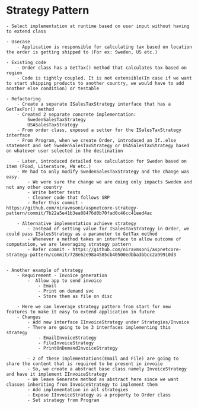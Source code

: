 # Strategy Pattern
	- Select implementation at runtime based on user input without having to extend class

	- Usecase
		- Application is responsible for calculating tax based on location the order is getting shipped to (For ex: Sweden, US etc.)
	
	- Existing code
		- Order class has a GetTax() method that calculates tax based on region
		- Code is tightly coupled. It is not extensible(In case if we want to start shipping products to another country, we would have to add another else condition) or testable

	- Refactoring
		- Create a separate ISalesTaxStrategy interface that has a GetTaxFor() method
		- Created 2 separate concrete implementation:
			SwedenSalesTaxStrategy
			USASalesTaxStrategy
		- From order class, exposed a setter for the ISalesTaxStrategy interface
		- From Program, when we create Order, introduced an If..else statement and set SwedenSalesTaxStrategy or USASalesTaxStrategy based on whatever user selected in the destination

		- Later, introduced detailed tax calculation for Sweden based on item (Food, Literature, HW etc.)
		- We had to only modify SwedenSalesTaxStrategy and the change was easy.
			- We were sure the change we are doing only impacts Sweden and not any other country
			- Write better tests
			- Cleaner code that follows SRP
			- Refer this commit - https://github.com/niravmsoni/aspnetcore-strategy-pattern/commit/7b22a5e41b3ea08476d0b70fad0c46cc41eed4ac

		- Alternative implementation achieve strategy
			- Instead of setting value for ISalesTaxStrategy in Order, we could pass ISalesStrategy as a parameter to GetTax method
			- Whenever a method takes an interface to allow outcome of computation, we are leveraging strategy pattern
			- Refer commit - https://github.com/niravmsoni/aspnetcore-strategy-pattern/commit/728e62e98a4585cb40500edbba3bbcc2a99910d3


	- Another example of strategy
		- Requirement - Invoice generation
			-  Allow app to send invoice
				- Email
				- Print on demand svc
				- Store them as file on disc

		- Here we can leverage strategy pattern from start for new features to make it easy to extend application in future
		- Changes
			- Add new interface IInvoiceStrategy under Strategies/Invoice
			- There are going to be 3 interfaces implementing this strategy
				- EmailInvoiceStrategy
				- FileInvoiceStrategy
				- PrintOnDemandInvoiceStrategy

			- 2 of these implementations(Email and File) are going to share the content that is required to be present in invoice
			- So, we create a abstract base class namely InvoiceStrategy and have it implement IInvoiceStrategy
			- We leave Generate method as abstract here since we want classes inheriting from InvoiceStrategy to implement them
			- Add implementation in all strategies
			- Expose IInvoiceStrategy as a property to Order class
			- Set strategy from Program